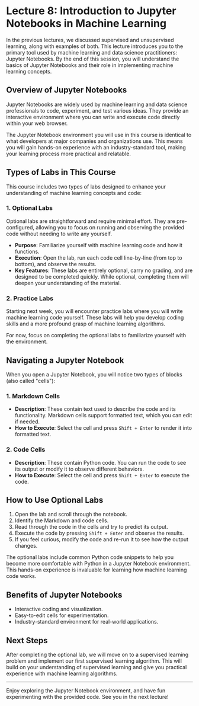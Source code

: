 # Lecture 8: Introduction to Jupyter Notebooks in Machine Learning

In the previous lectures, we discussed supervised and unsupervised learning, along with examples of both. This lecture introduces you to the primary tool used by machine learning and data science practitioners: Jupyter Notebooks. By the end of this session, you will understand the basics of Jupyter Notebooks and their role in implementing machine learning concepts.

## Overview of Jupyter Notebooks
Jupyter Notebooks are widely used by machine learning and data science professionals to code, experiment, and test various ideas. They provide an interactive environment where you can write and execute code directly within your web browser.

The Jupyter Notebook environment you will use in this course is identical to what developers at major companies and organizations use. This means you will gain hands-on experience with an industry-standard tool, making your learning process more practical and relatable.

## Types of Labs in This Course
This course includes two types of labs designed to enhance your understanding of machine learning concepts and code:

### 1. **Optional Labs**
Optional labs are straightforward and require minimal effort. They are pre-configured, allowing you to focus on running and observing the provided code without needing to write any yourself.

- **Purpose**: Familiarize yourself with machine learning code and how it functions.
- **Execution**: Open the lab, run each code cell line-by-line (from top to bottom), and observe the results.
- **Key Features**: These labs are entirely optional, carry no grading, and are designed to be completed quickly. While optional, completing them will deepen your understanding of the material.

### 2. **Practice Labs**
Starting next week, you will encounter practice labs where you will write machine learning code yourself. These labs will help you develop coding skills and a more profound grasp of machine learning algorithms.

For now, focus on completing the optional labs to familiarize yourself with the environment.

## Navigating a Jupyter Notebook
When you open a Jupyter Notebook, you will notice two types of blocks (also called "cells"):

### 1. **Markdown Cells**
- **Description**: These contain text used to describe the code and its functionality. Markdown cells support formatted text, which you can edit if needed.
- **How to Execute**: Select the cell and press `Shift + Enter` to render it into formatted text.

### 2. **Code Cells**
- **Description**: These contain Python code. You can run the code to see its output or modify it to observe different behaviors.
- **How to Execute**: Select the cell and press `Shift + Enter` to execute the code.

## How to Use Optional Labs
1. Open the lab and scroll through the notebook.
2. Identify the Markdown and code cells.
3. Read through the code in the cells and try to predict its output.
4. Execute the code by pressing `Shift + Enter` and observe the results.
5. If you feel curious, modify the code and re-run it to see how the output changes.

The optional labs include common Python code snippets to help you become more comfortable with Python in a Jupyter Notebook environment. This hands-on experience is invaluable for learning how machine learning code works.

## Benefits of Jupyter Notebooks
- Interactive coding and visualization.
- Easy-to-edit cells for experimentation.
- Industry-standard environment for real-world applications.

## Next Steps
After completing the optional lab, we will move on to a supervised learning problem and implement our first supervised learning algorithm. This will build on your understanding of supervised learning and give you practical experience with machine learning algorithms.

---

Enjoy exploring the Jupyter Notebook environment, and have fun experimenting with the provided code. See you in the next lecture!

